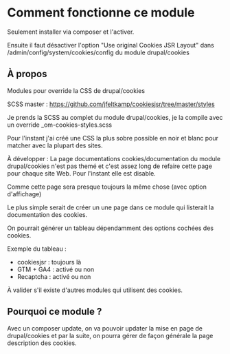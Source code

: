# Comment fonctionne ce module

Seulement installer via composer et l'activer.

Ensuite il faut désactiver l'option "Use original Cookies JSR Layout" dans /admin/config/system/cookies/config du module drupal/cookies

## À propos

Modules pour override la CSS de drupal/cookies


SCSS master : https://github.com/jfeltkamp/cookiesjsr/tree/master/styles

Je prends la SCSS au complet du module drupal/cookies, je la compile avec un override _om-cookies-styles.scss

Pour l'instant j'ai créé une CSS la plus sobre possible en noir et blanc pour matcher avec la plupart des sites.


À développer :
La page documentations cookies/documentation du module drupal/cookies n'est pas themé et c'est assez long de refaire cette page pour chaque site Web. Pour l'instant elle est disable.

Comme cette page sera presque toujours la même chose (avec option d'affichage)

Le plus simple serait de créer un une page dans ce module qui listerait la documentation des cookies.

On pourrait générer un tableau  dépendamment des options cochées des cookies.

Exemple du tableau :

- cookiesjsr : toujours là
- GTM + GA4 : activé ou non
- Recaptcha : activé ou non

À valider s'il existe d'autres modules qui utilisent des cookies.



## Pourquoi ce module ?

Avec un composer update, on va pouvoir updater la mise en page de drupal/cookies
et par la suite, on pourra gérer de façon générale la page description des cookies.


